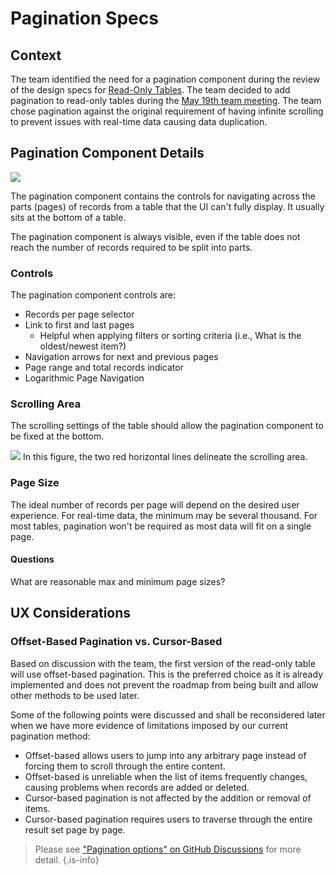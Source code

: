 # Pagination Specs

## Context
The team identified the need for a pagination component during the review of the design specs for [Read-Only Tables](/design/specs/read-only-table). The team decided to add pagination to read-only tables during the [May 19th team meeting](/meeting-notes/may-2021). The team chose pagination against the original requirement of having infinite scrolling to prevent issues with real-time data causing data duplication.

## Pagination Component Details
![](/assets/design/specs/pagination/HyZR_lN9d.png)


The pagination component contains the controls for navigating across the parts (pages) of records from a table that the UI can't fully display. It usually sits at the bottom of a table.

The pagination component is always visible, even if the table does not reach the number of records required to be split into parts.

### Controls
The pagination component controls are:

- Records per page selector
- Link to first and last pages
    - Helpful when applying filters or sorting criteria (i.e., What is the oldest/newest item?)
- Navigation arrows for next and previous pages
- Page range and total records indicator
- Logarithmic Page Navigation

### Scrolling Area
The scrolling settings of the table should allow the pagination component to be fixed at the bottom.

![](/assets/design/specs/pagination/1oghfOu.png)
In this figure, the two red horizontal lines delineate the scrolling area.

### Page Size
The ideal number of records per page will depend on the desired user experience. For real-time data, the minimum may be several thousand. For most tables, pagination won't be required as most data will fit on a single page.

#### Questions
What are reasonable max and minimum page sizes?

## UX Considerations

### Offset-Based Pagination vs. Cursor-Based
Based on discussion with the team, the first version of the read-only table will use offset-based pagination. This is the preferred choice as it is already implemented and does not prevent the roadmap from being built and allow other methods to be used later.

Some of the following points were discussed and shall be reconsidered later when we have more evidence of limitations imposed by our current pagination method:

- Offset-based allows users to jump into any arbitrary page instead of forcing them to scroll through the entire content.
- Offset-based is unreliable when the list of items frequently changes, causing problems when records are added or deleted.
- Cursor-based pagination is not affected by the addition or removal of items.
- Cursor-based pagination requires users to traverse through the entire result set page by page.

> Please see ["Pagination options" on GitHub Discussions](https://github.com/centerofci/mathesar/discussions/177) for more detail.
{.is-info}
